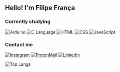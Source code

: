 ## Hello! I'm Filipe França

### Currently studying

![Arduino](https://img.shields.io/badge/Arduino_IDE-00979D?style=for-the-badge&logo=arduino&logoColor=white)
![C Language](https://img.shields.io/badge/C-00599C?style=for-the-badge&logo=c&logoColor=white)
![HTML](https://img.shields.io/badge/HTML5-E34F26?style=for-the-badge&logo=html5&logoColor=white)
![CSS](https://img.shields.io/badge/CSS3-1572B6?style=for-the-badge&logo=css3&logoColor=white)
![JavaScript](https://img.shields.io/badge/JavaScript-F7DF1E?style=for-the-badge&logo=javascript&logoColor=black)



### Contact me

[![Instagram](https://img.shields.io/badge/Instagram-E4405F?style=for-the-badge&logo=instagram&logoColor=white)](https://www.instagram.com/f.franca7/)
[![ProtonMail](https://img.shields.io/badge/ProtonMail-8B89CC?style=for-the-badge&logo=protonmail&logoColor=white)](mailto:luisfilipelima08@gmail.com)
[![LinkedIn](https://img.shields.io/badge/LinkedIn-0077B5?style=for-the-badge&logo=linkedin&logoColor=white)](https://www.linkedin.com/in/filipe-frança-a53196279/)

![Top Langs](https://github-readme-stats.vercel.app/api/top-langs/?username=olvrlucvs&hide_progress=true)
